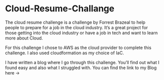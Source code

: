 # Cloud-Resume-Challange
The cloud resume challenge is a challenge by Forrest Brazeal to help people to prepare for a job in the cloud industry. It’s a great project for those getting into the cloud industry or have a job in tech and want to learn more about Cloud. 

For this challenge I chose to AWS as the cloud provider to complete this challenge. I also used cloudformation as my choice of IaC. 

I have written a blog where I go through this challenge. You’ll find out what I found easy and also what I struggled with. You can find the link to my Blog here -> 

